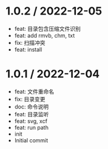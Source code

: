 
1.0.2 / 2022-12-05
==================

* feat: 目录包含压缩文件识别
* feat: add rmvb, chm, txt
* fix: 扫描冲突
* feat: install

1.0.1 / 2022-12-04
==================

* feat: 文件重命名
* fix: 目录变更
* doc: 命令说明
* feat: 目录监听
* feat: svg, xcf
* feat: run path
* init
* Initial commit
